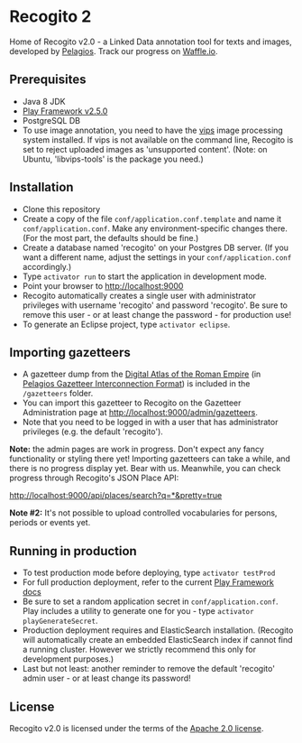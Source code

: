 # Recogito 2

Home of Recogito v2.0 - a Linked Data annotation tool for texts and images, developed by
[Pelagios](http://commons.pelagios.org). Track our progress on
[Waffle.io](http://waffle.io/pelagios/recogito2).

## Prerequisites

* Java 8 JDK
* [Play Framework v2.5.0](https://www.playframework.com/download)
* PostgreSQL DB
* To use image annotation, you need to have the [vips](http://www.vips.ecs.soton.ac.uk/) image
  processing system installed. If vips is not available on the command line, Recogito is set to
  reject uploaded images as 'unsupported content'. (Note: on Ubuntu, 'libvips-tools' is the
  package you need.)

## Installation

* Clone this repository
* Create a copy of the file `conf/application.conf.template` and name it `conf/application.conf`.
  Make any environment-specific changes there. (For the most part, the defaults should be fine.)
* Create a database named 'recogito' on your Postgres DB server. (If you want a different name, adjust
  the settings in your `conf/application.conf` accordingly.)
* Type `activator run` to start the application in development mode.
* Point your browser to [http://localhost:9000](http://localhost:9000)
* Recogito automatically creates a single user with administrator privileges with username
  'recogito' and password 'recogito'. Be sure to remove this user - or at least change the
  password - for production use!
* To generate an Eclipse project, type `activator eclipse`.

## Importing gazetteers

* A gazetteer dump from the [Digital Atlas of the Roman Empire](http://dare.ht.lu.se/) (in [Pelagios
  Gazetteer Interconnection Format](http://github.com/pelagios/pelagios-cookbook/wiki/Pelagios-Gazetteer-Interconnection-Format))
  is included in the `/gazetteers` folder.
* You can import this gazetteer to Recogito on the Gazetteer Administration page at
  [http://localhost:9000/admin/gazetteers](http://localhost:9000/admin/gazetteers).
* Note that you need to be logged in with a user that has administrator privileges (e.g. the
  default 'recogito').

__Note:__ the admin pages are work in progress. Don't expect any fancy functionality or styling
there yet! Importing gazetteers can take a while, and there is no progress display yet. Bear with
us. Meanwhile, you can check progress through Recogito's JSON Place API:

[http://localhost:9000/api/places/search?q=*&pretty=true](http://localhost:9000/api/places/search?q=*&pretty=true)

__Note #2:__ It's not possible to upload controlled vocabularies for persons, periods or events yet.

## Running in production

* To test production mode before deploying, type `activator testProd`
* For full production deployment, refer to the current [Play Framework
  docs](https://www.playframework.com/documentation/2.5.x/Production)
* Be sure to set a random application secret in `conf/application.conf`. Play includes a utility
  to generate one for you - type `activator playGenerateSecret`.
* Production deployment requires and ElasticSearch installation. (Recogito will automatically
  create an embedded ElasticSearch index if cannot find a running cluster. However we strictly
  recommend this only for development purposes.)
* Last but not least: another reminder to remove the default 'recogito' admin user - or at least
  change its password!

## License

Recogito v2.0 is licensed under the terms of the
[Apache 2.0 license](https://github.com/pelagios/recogito2/blob/master/LICENSE).
